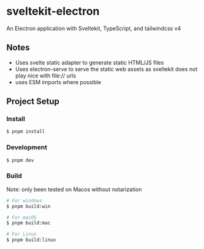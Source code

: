 # sveltekit-electron

An Electron application with Sveltekit, TypeScript, and tailwindcss v4

## Notes

- Uses svelte static adapter to generate static HTML/JS files
- Uses electron-serve to serve the static web assets as sveltekit does not play nice with file:// urls 
- uses ESM imports where possible


## Project Setup

### Install

```bash
$ pnpm install
```

### Development

```bash
$ pnpm dev
```

### Build

Note: only been tested on Macos without notarization

```bash
# For windows
$ pnpm build:win

# For macOS
$ pnpm build:mac

# For Linux
$ pnpm build:linux
```
